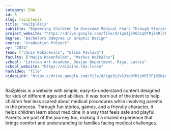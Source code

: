```yaml
---
category: ENA
id: 5
slug: raizplesis
title: "Raižplēsis"
subtitle: "Empwering Children To Overcome Medical Fears Through Stories and Play."
project_website: "https://drive.google.com/file/d/1ge3jiV6JzqOfRjiKRl7Fjk5NjAZ-jx2h/view?usp=sharing"
degree: "Bachelors Ddegree in Graphic Design"
course: "Graduation Project"
ay: "2024"
team: ["Jānis Kokarevičs", "Elīna Pavlova"]
faculty: ["Maija Rozenfelde", "Markus Rožkalns"]
school: "Latvian Art Academy, Design Department, Riga, Latvia"
school_website: "https://dizains.lma.lv/en"
hasVideo: "file"
videoLink: "https://drive.google.com/file/d/1ge3jiV6JzqOfRjiKRl7Fjk5NjAZ-jx2h/view?usp=sharing"
---
```


Raižplēsis is a website with simple, easy-to-understand content designed for kids of different ages and abilities. It was born out of the intent to help children feel less scared about medical procedures while involving parents in the process. Through fun stories, games, and a friendly character, it helps children learn about medicine in a way that feels safe and playful. Parents are part of the journey too, making it a shared experience that brings comfort and understanding to families facing medical challenges.

